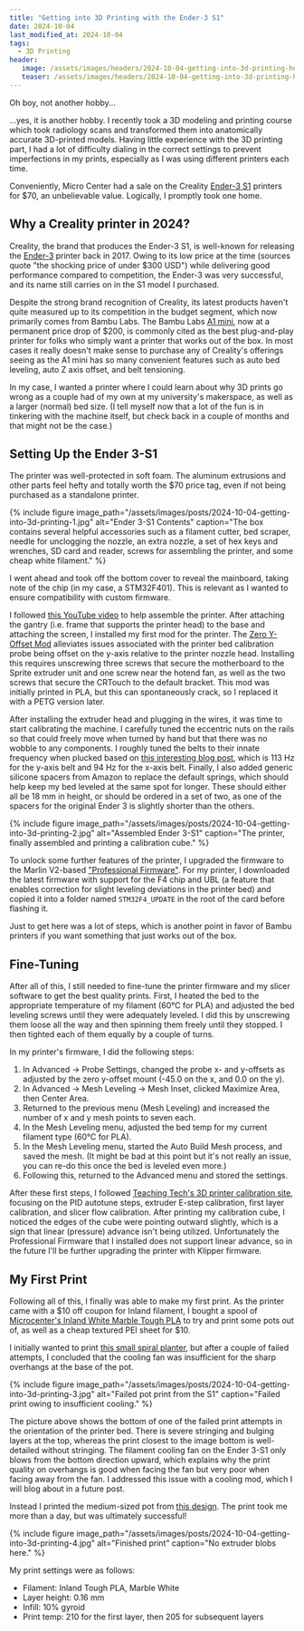 ```yaml
---
title: "Getting into 3D Printing with the Ender-3 S1"
date: 2024-10-04
last_modified_at: 2024-10-04
tags:
  - 3D Printing
header:
   image: /assets/images/headers/2024-10-04-getting-into-3d-printing-header.jpg
   teaser: /assets/images/headers/2024-10-04-getting-into-3d-printing-header.jpg
---
```


Oh boy, not another hobby...

...yes, it is another hobby. I recently took a 3D modeling and printing course which took radiology scans and transformed them into anatomically accurate 3D-printed models. Having little experience with the 3D printing part, I had a lot of difficulty dialing in the correct settings to prevent imperfections in my prints, especially as I was using different printers each time.

Conveniently, Micro Center had a sale on the Creality [Ender-3 S1](https://www.creality.com/products/creality-ender-3-s1-3d-printer) printers for $70, an unbelievable value. Logically, I promptly took one home.

## Why a Creality printer in 2024?

Creality, the brand that produces the Ender-3 S1, is well-known for releasing the [Ender-3](https://www.creality.com/products/ender-3-3d-printer) printer back in 2017. Owing to its low price at the time (sources quote "the shocking price of under $300 USD") while delivering good performance compared to competition, the Ender-3 was very successful, and its name still carries on in the S1 model I purchased. 

Despite the strong brand recognition of Creality, its latest products haven't quite measured up to its competition in the budget segment, which now primarily comes from Bambu Labs. The Bambu Labs [A1 mini](https://bambulab.com/en/a1-mini), now at a permanent price drop of $200, is commonly cited as the best plug-and-play printer for folks who simply want a printer that works out of the box. In most cases it really doesn't make sense to purchase any of Creality's offerings seeing as the A1 mini has so many convenient features such as auto bed leveling, auto Z axis offset, and belt tensioning.

In my case, I wanted a printer where I could learn about why 3D prints go wrong as a couple had of my own at my university's makerspace, as well as a larger (normal) bed size. (I tell myself now that a lot of the fun is in tinkering with the machine itself, but check back in a couple of months and that might not be the case.)

## Setting Up the Ender 3-S1

The printer was well-protected in soft foam. The aluminum extrusions and other parts feel hefty and totally worth the $70 price tag, even if not being purchased as a standalone printer.

{% include figure image_path="/assets/images/posts/2024-10-04-getting-into-3d-printing-1.jpg" alt="Ender 3-S1 Contents" caption="The box contains several helpful accessories such as a filament cutter, bed scraper, needle for unclogging the nozzle, an extra nozzle, a set of hex keys and wrenches, SD card and reader, screws for assembling the printer, and some cheap white filament." %}

I went ahead and took off the bottom cover to reveal the mainboard, taking note of the chip (in my case, a STM32F401). This is relevant as I wanted to ensure compatibility with custom firmware.

I followed [this YouTube video](https://www.youtube.com/watch?v=AghQEvW-4JQ) to help assemble the printer. After attaching the gantry (i.e. frame that supports the printer head) to the base and attaching the screen, I installed my first mod for the printer. The [Zero Y-Offset Mod](https://www.printables.com/model/438224-x45-sprite-cr-touch-probe-zero-y-offset-mount-v11-) alleviates issues associated with the printer bed calibration probe being offset on the y-axis relative to the printer nozzle head. Installing this requires unscrewing three screws that secure the motherboard to the Sprite extruder unit and one screw near the hotend fan, as well as the two screws that secure the CRTouch to the default bracket. This mod was initially printed in PLA, but this can spontaneously crack, so I replaced it with a PETG version later.

After installing the extruder head and plugging in the wires, it was time to start calibrating the machine. I carefully tuned the eccentric nuts on the rails so that could freely move when turned by hand but that there was no wobble to any components. I roughly tuned the belts to their innate frequency when plucked based on [this interesting blog post](http://benchtopmachineshop.blogspot.com/2019/04/printer-belt-tension.html), which is 113 Hz for the y-axis belt and 94 Hz for the x-axis belt. Finally, I also added generic silicone spacers from Amazon to replace the default springs, which should help keep my bed leveled at the same spot for longer. These should either all be 18 mm in height, or should be ordered in a set of two, as one of the spacers for the original Ender 3 is slightly shorter than the others.

{% include figure image_path="/assets/images/posts/2024-10-04-getting-into-3d-printing-2.jpg" alt="Assembled Ender 3-S1" caption="The printer, finally assembled and printing a calibration cube." %}

To unlock some further features of the printer, I upgraded the firmware to the Marlin V2-based ["Professional Firmware"](https://github.com/mriscoc/Ender3V2S1). For my printer, I downloaded the latest firmware with support for the F4 chip and UBL (a feature that enables correction for slight leveling deviations in the printer bed) and copied it into a folder named `STM32F4_UPDATE` in the root of the card before flashing it.

Just to get here was a lot of steps, which is another point in favor of Bambu printers if you want something that just works out of the box.

## Fine-Tuning

After all of this, I still needed to fine-tune the printer firmware and my slicer software to get the best quality prints. First, I heated the bed to the appropriate temperature of my filament (60°C for PLA) and adjusted the bed leveling screws until they were adequately leveled. I did this by unscrewing them loose all the way and then spinning them freely until they stopped. I then tighted each of them equally by a couple of turns.

In my printer's firmware, I did the following steps:
1. In Advanced → Probe Settings, changed the probe x- and y-offsets as adjusted by the zero y-offset mount (-45.0 on the x, and 0.0 on the y).
2. In Advanced → Mesh Leveling → Mesh Inset, clicked Maximize Area, then Center Area. 
3. Returned to the previous menu (Mesh Leveling) and increased the number of x and y mesh points to seven each.
4. In the Mesh Leveling menu, adjusted the bed temp for my current filament type (60°C for PLA).
5. In the Mesh Leveling menu, started the Auto Build Mesh process, and saved the mesh. (It might be bad at this point but it's not really an issue, you can re-do this once the bed is leveled even more.)
6. Following this, returned to the Advanced menu and stored the settings.

After these first steps, I followed [Teaching Tech's 3D printer calibration site](https://teachingtechyt.github.io/calibration.html), focusing on the PID autotune steps, extruder E-step calibration, first layer calibration, and slicer flow calibration. After printing my calibration cube, I noticed the edges of the cube were pointing outward slightly, which is a sign that linear (pressure) advance isn't being utilized. Unfortunately the Professional Firmware that I installed does not support linear advance, so in the future I'll be further upgrading the printer with Klipper firmware.

## My First Print

Following all of this, I finally was able to make my first print. As the printer came with a $10 off coupon for Inland filament, I bought a spool of [Microcenter's Inland White Marble Tough PLA](https://www.microcenter.com/product/660553/inland-175mm-white-marble-tough-pla-3d-printer-filament-1kg-spool-(22-lbs)) to try and print some pots out of, as well as a cheap textured PEI sheet for $10.

I initially wanted to print [this small spiral planter](https://www.printables.com/model/225251-modern-spiral-planter), but after a couple of failed attempts, I concluded that the cooling fan was insufficient for the sharp overhangs at the base of the pot. 

{% include figure image_path="/assets/images/posts/2024-10-04-getting-into-3d-printing-3.jpg" alt="Failed pot print from the S1" caption="Failed print owing to insufficient cooling." %}

The picture above shows the bottom of one of the failed print attempts in the orientation of the printer bed. There is severe stringing and bulging layers at the top, whereas the print closest to the image bottom is well-detailed without stringing. The filament cooling fan on the Ender 3-S1 only blows from the bottom direction upward, which explains why the print quality on overhangs is good when facing the fan but very poor when facing away from the fan. I addressed this issue with a cooling mod, which I will blog about in a future post.

Instead I printed the medium-sized pot from [this design](https://www.printables.com/model/547189-mid-century-modern-planter-pot-with-drainage-holes). The print took me more than a day, but was ultimately successful!

{% include figure image_path="/assets/images/posts/2024-10-04-getting-into-3d-printing-4.jpg" alt="Finished print" caption="No extruder blobs here." %}

My print settings were as follows:

* Filament: Inland Tough PLA, Marble White
* Layer height: 0.16 mm
* Infill: 10% gyroid
* Print temp: 210 for the first layer, then 205 for subsequent layers
